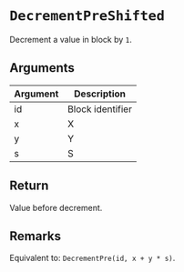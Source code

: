 # `DecrementPreShifted`

Decrement a value in block by `1`.

## Arguments

| Argument | Description      |
| -------- | ---------------- |
| id       | Block identifier |
| x        | X                |
| y        | Y                |
| s        | S                |

## Return

Value before decrement.

## Remarks

Equivalent to: `DecrementPre(id, x + y * s)`.
